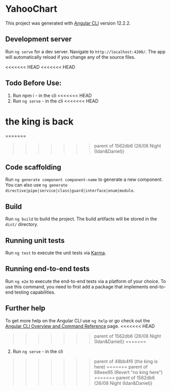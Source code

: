 # YahooChart

This project was generated with [Angular CLI](https://github.com/angular/angular-cli) version 12.2.2.

## Development server

Run `ng serve` for a dev server. Navigate to `http://localhost:4200/`. The app will automatically reload if you change any of the source files.

<<<<<<< HEAD
<<<<<<< HEAD
## Todo Before Use:
1. Run npm i - in the cli
<<<<<<< HEAD
2. Run `ng serve` - in the cli
<<<<<<< HEAD

the king is back
=======
=======
>>>>>>> parent of 1562db6 (26/08 Night (Idan&Daniel))
## Code scaffolding

Run `ng generate component component-name` to generate a new component. You can also use `ng generate directive|pipe|service|class|guard|interface|enum|module`.

## Build

Run `ng build` to build the project. The build artifacts will be stored in the `dist/` directory.

## Running unit tests

Run `ng test` to execute the unit tests via [Karma](https://karma-runner.github.io).

## Running end-to-end tests

Run `ng e2e` to execute the end-to-end tests via a platform of your choice. To use this command, you need to first add a package that implements end-to-end testing capabilities.

## Further help

To get more help on the Angular CLI use `ng help` or go check out the [Angular CLI Overview and Command Reference](https://angular.io/cli) page.
<<<<<<< HEAD
>>>>>>> parent of 1562db6 (26/08 Night (Idan&Daniel))
=======
2. Run `ng serve` - in the cli
>>>>>>> parent of 48bb4f6 (the king is here)
=======
>>>>>>> parent of 68eee95 (Revert "no king here")
=======
>>>>>>> parent of 1562db6 (26/08 Night (Idan&Daniel))
